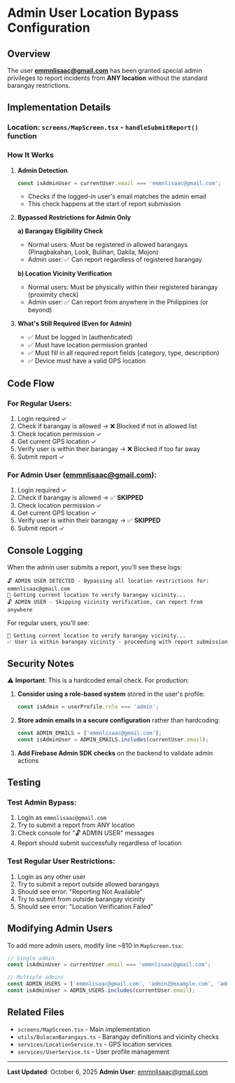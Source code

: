 # Admin User Location Bypass Configuration

## Overview
The user **emmnlisaac@gmail.com** has been granted special admin privileges to report incidents from **ANY location** without the standard barangay restrictions.

## Implementation Details

### Location: `screens/MapScreen.tsx` - `handleSubmitReport()` function

### How It Works

1. **Admin Detection**
   ```typescript
   const isAdminUser = currentUser.email === 'emmnlisaac@gmail.com';
   ```
   - Checks if the logged-in user's email matches the admin email
   - This check happens at the start of report submission

2. **Bypassed Restrictions for Admin Only**
   
   **a) Barangay Eligibility Check**
   - Normal users: Must be registered in allowed barangays (Pinagbakahan, Look, Bulihan, Dakila, Mojon)
   - Admin user: ✅ Can report regardless of registered barangay
   
   **b) Location Vicinity Verification**
   - Normal users: Must be physically within their registered barangay (proximity check)
   - Admin user: ✅ Can report from anywhere in the Philippines (or beyond)

3. **What's Still Required (Even for Admin)**
   - ✅ Must be logged in (authenticated)
   - ✅ Must have location permission granted
   - ✅ Must fill in all required report fields (category, type, description)
   - ✅ Device must have a valid GPS location

## Code Flow

### For Regular Users:
1. Login required ✓
2. Check if barangay is allowed → ❌ Blocked if not in allowed list
3. Check location permission ✓
4. Get current GPS location ✓
5. Verify user is within their barangay → ❌ Blocked if too far away
6. Submit report ✓

### For Admin User (emmnlisaac@gmail.com):
1. Login required ✓
2. Check if barangay is allowed → ✅ **SKIPPED**
3. Check location permission ✓
4. Get current GPS location ✓
5. Verify user is within their barangay → ✅ **SKIPPED**
6. Submit report ✓

## Console Logging

When the admin user submits a report, you'll see these logs:

```
🔓 ADMIN USER DETECTED - Bypassing all location restrictions for: emmnlisaac@gmail.com
📍 Getting current location to verify barangay vicinity...
🔓 ADMIN USER - Skipping vicinity verification, can report from anywhere
```

For regular users, you'll see:
```
📍 Getting current location to verify barangay vicinity...
✅ User is within barangay vicinity - proceeding with report submission
```

## Security Notes

⚠️ **Important**: This is a hardcoded email check. For production:

1. **Consider using a role-based system** stored in the user's profile:
   ```typescript
   const isAdmin = userProfile.role === 'admin';
   ```

2. **Store admin emails in a secure configuration** rather than hardcoding:
   ```typescript
   const ADMIN_EMAILS = ['emmnlisaac@gmail.com'];
   const isAdminUser = ADMIN_EMAILS.includes(currentUser.email);
   ```

3. **Add Firebase Admin SDK checks** on the backend to validate admin actions

## Testing

### Test Admin Bypass:
1. Login as `emmnlisaac@gmail.com`
2. Try to submit a report from ANY location
3. Check console for "🔓 ADMIN USER" messages
4. Report should submit successfully regardless of location

### Test Regular User Restrictions:
1. Login as any other user
2. Try to submit a report outside allowed barangays
3. Should see error: "Reporting Not Available"
4. Try to submit from outside barangay vicinity
5. Should see error: "Location Verification Failed"

## Modifying Admin Users

To add more admin users, modify line ~810 in `MapScreen.tsx`:

```typescript
// Single admin
const isAdminUser = currentUser.email === 'emmnlisaac@gmail.com';

// Multiple admins
const ADMIN_USERS = ['emmnlisaac@gmail.com', 'admin2@example.com', 'admin3@example.com'];
const isAdminUser = ADMIN_USERS.includes(currentUser.email);
```

## Related Files
- `screens/MapScreen.tsx` - Main implementation
- `utils/BulacanBarangays.ts` - Barangay definitions and vicinity checks
- `services/LocationService.ts` - GPS location services
- `services/UserService.ts` - User profile management

---

**Last Updated**: October 6, 2025
**Admin User**: emmnlisaac@gmail.com
